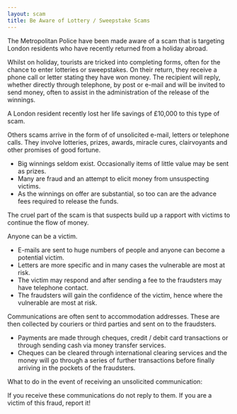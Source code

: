 ```yaml
---
layout: scam 
title: Be Aware of Lottery / Sweepstake Scams 
---
```


The Metropolitan Police have been made aware of a scam that is targeting London residents who have recently returned from a holiday abroad.

Whilst on holiday, tourists are tricked into completing forms, often for the chance to enter lotteries or sweepstakes. On their return, they receive a phone call or letter stating they have won money. The recipient will reply, whether directly through telephone, by post or e-mail and will be invited to send money, often to assist in the administration of the release of the winnings.

A London resident recently lost her life savings of £10,000 to this type of scam.

Others scams arrive in the form of of unsolicited e-mail, letters or telephone calls. They involve lotteries, prizes, awards, miracle cures, clairvoyants and other promises of good fortune.

- Big winnings seldom exist. Occasionally items of little value may be sent as prizes.
- Many are fraud and an attempt to elicit money from unsuspecting victims.
- As the winnings on offer are substantial, so too can are the advance fees required to release the funds.

The cruel part of the scam is that suspects build up a rapport with victims to continue the flow of money.

Anyone can be a victim.

- E-mails are sent to huge numbers of people and anyone can become a potential victim.
- Letters are more specific and in many cases the vulnerable are most at risk.
- The victim may respond and after sending a fee to the fraudsters may have telephone contact.
- The fraudsters will gain the confidence of the victim, hence where the vulnerable are most at risk.

Communications are often sent to accommodation addresses. These are then collected by couriers or third parties and sent on to the fraudsters.

- Payments are made through cheques, credit / debit card transactions or through sending cash via money transfer services.
- Cheques can be cleared through international clearing services and the money will go through a series of further transactions before finally arriving in the pockets of the fraudsters.

What to do in the event of receiving an unsolicited communication:

If you receive these communications do not reply to them. If you are a victim of this fraud, report it!

